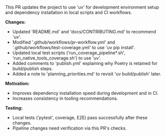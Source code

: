 This PR updates the project to use 'uv' for development environment setup and dependency installation in local scripts and CI workflows.

**Changes:**
- Updated 'README.md' and 'docs/CONTRIBUTING.md' to recommend 'uv'.
- Modified '.github/workflows/pr-workflow.yml' and '.github/workflows/test-coverage.yml' to use 'uv pip install'.
- Updated local test scripts ('run_coverage_pipeline*.sh', 'run_native_tools_coverage.sh') to use 'uv'.
- Added comments to 'publish.yml' explaining why Poetry is retained for build/publish steps.
- Added a note to 'planning_priorities.md' to revisit 'uv build/publish' later.

**Motivation:**
- Improves dependency installation speed during development and in CI.
- Increases consistency in tooling recommendations.

**Testing:**
- Local tests ('pytest', coverage, E2E) pass successfully after these changes.
- Pipeline changes need verification via this PR's checks.
